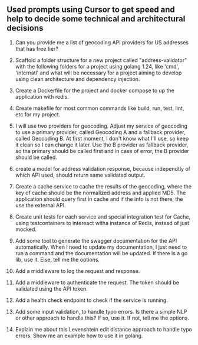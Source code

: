 ## Used prompts using Cursor to get speed and help to decide some technical and architectural decisions

1. Can you provide me a list of geocoding API providers for US addresses that has free tier?

2. Scaffold a folder structure for a new project called "address-validator" with the following folders for a project using golang 1.24, like 'cmd', 'internatl' and what will be necessary for a project aiming to develop using clean architecture and dependency injection.

3. Create a Dockerfile for the project and docker compose to up the application with redis.

4. Create makefile for most common commands like build, run, test, lint, etc for my project.

5. I will use two providers for geocoding. Adjust my service of geocoding to use a primary provider, called Geocoding A and a fallback provider, called Geocoding B. At first moment, I don't know what I'll use, so keep it clean so I can change it later.
Use the B provider as fallback provider, so tha primary should be called first and in case of error, the B provider should be called.

6. create a model for address validation response, because independtly of which API used, should return same validated output.

7. Create a cache service to cache the results of the geocoding, where the key of cache should be the normalized address and applied MD5. The application should query first in cache and if the info is not there, the use the external API.

8. Create unit tests for each service and special integration test for Cache, using testcontainers to intereact witha instance of Redis, instead of just mocked.

9. Add some tool to generate the swagger documentation for the API automatically. When I need to update my documentation, I just need to run a command and the documentation will be updated. If there is a go lib, use it. Else, tell me the options.

10. Add a middleware to log the request and response.

11. Add a middleware to authenticate the request. The token should be validated using the API token.

12. Add a health check endpoint to check if the service is running.

13. Add some input validation, to handle typo errors. Is there a simple NLP or other approach to handle this? If so, use it. If not, tell me the options.

14. Explain me about this Levenshtein edit distance approach to handle typo errors. Show me an example how to use it in golang.